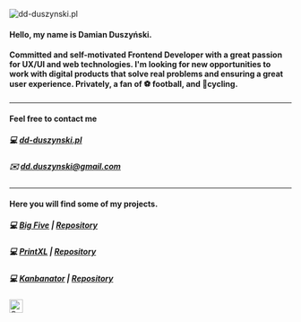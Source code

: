 ![dd-duszynski.pl](http://dd-duszynski.pl/static/media/img_sklad.jpg "dd-duszynski.pl")
#### Hello, my name is Damian Duszyński.
#### Committed and self-motivated Frontend Developer with a great passion for UX/UI and web technologies. I'm looking for new opportunities to work with digital products that solve real problems and ensuring a great user experience. Privately, a fan of ⚽ football, and 🚴cycling. 
---
#### Feel free to contact me 
##### 💻 [dd-duszynski.pl](https://dd-duszynski.pl) 
##### ✉️ dd.duszynski@gmail.com
---
#### Here you will find some of my projects.
##### 💻 [Big Five](https://dd-duszynski.github.io/big-five/) | [Repository](https://github.com/dd-duszynski/big-five)
##### 💻 [PrintXL](https://printxl.pl/) | [Repository](https://github.com/dd-duszynski/pxlGatsby)
##### 💻 [Kanbanator](https://printxl.pl/) | [Repository](https://github.com/dd-duszynski/kanbanator)



<link rel="stylesheet" href="https://cdn.jsdelivr.net/gh/devicons/devicon@master/devicon.min.css">
<img alt="Gatsby" title="Gatsby" src="https://www.seekicon.com/free-icon-download/gatsbyjs-icon_1.svg" height="24"> &nbsp;&nbsp;&nbsp;&nbsp;



